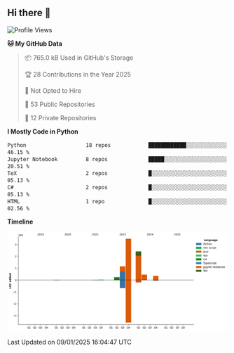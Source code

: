 ## Hi there 👋

<!--
**Wangmerlyn/Wangmerlyn** is a ✨ _special_ ✨ repository because its `README.md` (this file) appears on your GitHub profile.

Here are some ideas to get you started:

- 🔭 I’m currently working on ...
- 🌱 I’m currently learning ...
- 👯 I’m looking to collaborate on ...
- 🤔 I’m looking for help with ...
- 💬 Ask me about ...
- 📫 How to reach me: ...
- 😄 Pronouns: ...
- ⚡ Fun fact: ...
-->
<!--START_SECTION:waka-->
![Profile Views](http://img.shields.io/badge/Profile%20Views-248-blue)

**🐱 My GitHub Data** 

> 📦 765.0 kB Used in GitHub's Storage 
 > 
> 🏆 28 Contributions in the Year 2025
 > 
> 🚫 Not Opted to Hire
 > 
> 📜 53 Public Repositories 
 > 
> 🔑 12 Private Repositories 
 > 
**I Mostly Code in Python** 

```text
Python                   18 repos            ████████████░░░░░░░░░░░░░   46.15 % 
Jupyter Notebook         8 repos             █████░░░░░░░░░░░░░░░░░░░░   20.51 % 
TeX                      2 repos             █░░░░░░░░░░░░░░░░░░░░░░░░   05.13 % 
C#                       2 repos             █░░░░░░░░░░░░░░░░░░░░░░░░   05.13 % 
HTML                     1 repo              █░░░░░░░░░░░░░░░░░░░░░░░░   02.56 % 
```



**Timeline**

![Lines of Code chart](https://raw.githubusercontent.com/Wangmerlyn/Wangmerlyn/main/assets/bar_graph.png)


 Last Updated on 09/01/2025 16:04:47 UTC
<!--END_SECTION:waka-->
